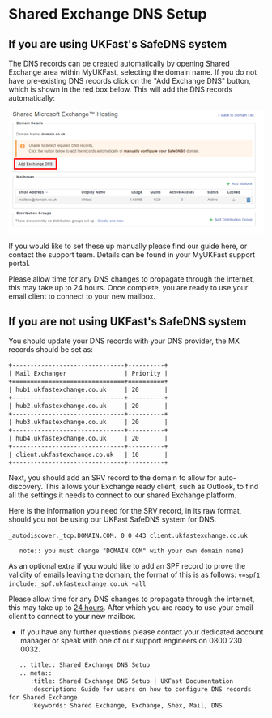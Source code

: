 # Shared Exchange DNS Setup

## If you are using UKFast's SafeDNS system

The DNS records can be created automatically by opening Shared Exchange area within MyUKFast, selecting the domain name. If you do not have pre-existing DNS records click on the "Add Exchange DNS" button, which is shown in the red box below. This will add the DNS records automatically:

![ShexDNS](files/dns/dnsshexc.PNG)

If you would like to set these up manually please find our guide here, or contact the support team. Details can be found in your MyUKFast support portal.

Please allow time for any DNS changes to propagate through the internet, this may take up to 24 hours. Once complete, you are ready to use your email client to connect to your new mailbox.

## If you are not using UKFast's SafeDNS system

You should update your DNS records with your DNS provider, the MX records should be set as:

```eval_rst
+-------------------------------+----------+
| Mail Exchanger                | Priority |
+===============================+==========+
| hub1.ukfastexchange.co.uk     | 20       |
+-------------------------------+----------+
| hub2.ukfastexchange.co.uk     | 20       |
+-------------------------------+----------+
| hub3.ukfastexchange.co.uk     | 20       |
+-------------------------------+----------+
| hub4.ukfastexchange.co.uk     | 20       |
+-------------------------------+----------+
| client.ukfastexchange.co.uk   | 10       |
+-------------------------------+----------+
```

Next, you should add an SRV record to the domain to allow for auto-discovery. This allows your Exchange ready client, such as Outlook, to find all the settings it needs to connect to our shared Exchange platform.

Here is the information you need for the SRV record, in its raw format, should you not be using our UKFast SafeDNS system for DNS:

`_autodiscover._tcp.DOMAIN.COM. 0 0 443 client.ukfastexchange.co.uk`

```eval_rst
   note:: you must change "DOMAIN.COM" with your own domain name)
```

As an optional extra if you would like to add an SPF record to prove the validity of emails leaving the domain, the format of this is as follows:
`v=spf1 include:_spf.ukfastexchange.co.uk ~all`

Please allow time for any DNS changes to propagate through the internet, this may take up to [24 hours](/domains/domains/dnspropagation). After which you are ready to use your email client to connect to your new mailbox.

* If you have any further questions please contact your dedicated account manager or speak with one of our support engineers on 0800 230 0032.

```eval_rst
   .. title:: Shared Exchange DNS Setup
   .. meta::
      :title: Shared Exchange DNS Setup | UKFast Documentation
      :description: Guide for users on how to configure DNS records for Shared Exchange
      :keywords: Shared Exchange, Exchange, Shex, Mail, DNS
```